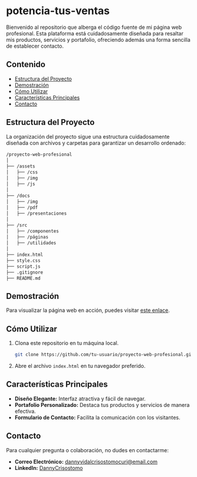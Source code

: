 # potencia-tus-ventas

Bienvenido al repositorio que alberga el código fuente de mi página web profesional. Esta plataforma está cuidadosamente diseñada para resaltar mis productos, servicios y portafolio, ofreciendo además una forma sencilla de establecer contacto.

## Contenido

- [Estructura del Proyecto](#estructura-del-proyecto)
- [Demostración](#demostración)
- [Cómo Utilizar](#cómo-utilizar)
- [Características Principales](#características-principales)
- [Contacto](#contacto)

## Estructura del Proyecto

La organización del proyecto sigue una estructura cuidadosamente diseñada con archivos y carpetas para garantizar un desarrollo ordenado:

```
/proyecto-web-profesional
│
├── /assets
│   ├── /css
│   ├── /img
│   ├── /js
│
├── /docs
│   ├── /img
│   ├── /pdf
│   ├── /presentaciones
│
├── /src
│   ├── /componentes
│   ├── /páginas
│   ├── /utilidades
│
├── index.html
├── style.css
├── script.js
├── .gitignore
├── README.md
```

## Demostración

Para visualizar la página web en acción, puedes visitar [este enlace](![php](https://github.com/DannyCrisostomo/potencia-tus-ventas/blob/main/potencia%20tus%20ventas.png)).

## Cómo Utilizar

1. Clona este repositorio en tu máquina local.
    ```bash
    git clone https://github.com/tu-usuario/proyecto-web-profesional.git
    ```

2. Abre el archivo `index.html` en tu navegador preferido.

## Características Principales

- **Diseño Elegante:** Interfaz atractiva y fácil de navegar.
- **Portafolio Personalizado:** Destaca tus productos y servicios de manera efectiva.
- **Formulario de Contacto:** Facilita la comunicación con los visitantes.

## Contacto

Para cualquier pregunta o colaboración, no dudes en contactarme:

- **Correo Electrónico:** dannyvidalcrisostomocuri@email.com
- **LinkedIn:** [DannyCrisostomo](www.linkedin.com/in/danny-crisostomo)

